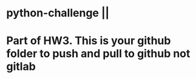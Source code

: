 # python-challenge || 
# Part of HW3. This is your github folder to push and pull to github not gitlab 
